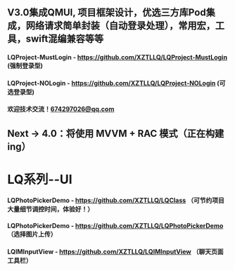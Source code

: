 ## V3.0集成QMUI, 项目框架设计，优选三方库Pod集成，网络请求简单封装（自动登录处理），常用宏，工具，swift混编兼容等等

#### LQProject-MustLogin - https://github.com/XZTLLQ/LQProject-MustLogin (强制登录型)
#### LQProject-NOLogin - https://github.com/XZTLLQ/LQProject-NOLogin (可选登录型)
#### 欢迎技术交流！674297026@qq.com


## Next -> 4.0：将使用 MVVM + RAC 模式（正在构建ing）


# LQ系列--UI
#### LQPhotoPickerDemo - https://github.com/XZTLLQ/LQClass （可节约项目大量细节调控时间，体验好！）
#### LQPhotoPickerDemo - https://github.com/XZTLLQ/LQPhotoPickerDemo （选择图片上传）
#### LQIMInputView - https://github.com/XZTLLQ/LQIMInputView （聊天页面工具栏）

